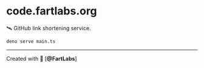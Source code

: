 # **code.fartlabs.org**

🛰️ GitHub link shortening service.

```sh
deno serve main.ts
```

---

Created with 💖 [**@FartLabs**]
